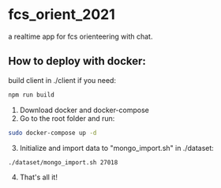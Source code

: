 # fcs_orient_2021

a realtime app for fcs orienteering with chat.

## How to deploy with docker:

build client in ./client if you need:

```bash
npm run build
```

1. Download docker and docker-compose
2. Go to the root folder and run:

```bash
sudo docker-compose up -d
```

3. Initialize and import data to "mongo_import.sh" in ./dataset:

```bash
./dataset/mongo_import.sh 27018
```

4. That's all it!
